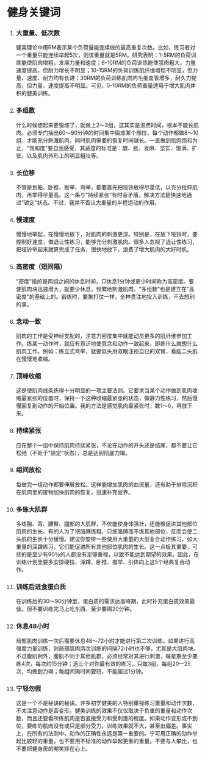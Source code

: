 # 健身关键词

1. ### 大重量、低次数

   健美理论中用RM表示某个负荷量能连续做的最高重复次数。比如，练习者对一个重量只能连续举起5次，则该重量就是5RM。研究表明：1-5RM的负荷训练能使肌肉增粗，发展力量和速度；6-10RM的负荷训练能使肌肉粗大，力量速度提高，但耐力增长不明显；10-15RM的负荷训练肌纤维增粗不明显，但力量、速度、耐力均有长进；30RM的负荷训练肌肉内毛细血管增多，耐久力提高，但力量、速度提高不明显。可见，5-10RM的负荷重量适用于增大肌肉体积的健美训练。 

2. ### 多组数

   什么时候想起来要锻炼了，就做上2～3组，这其实是浪费时间，根本不能长肌肉。必须专门抽出60～90分钟的时间集中锻炼某个部位，每个动作都做8～10组，才能充分刺激肌肉，同时肌肉需要的恢复时间越长。一直做到肌肉饱和为止，"饱和度"要自我感受，其适度的标准是：酸、胀、发麻、坚实、饱满、扩张，以及肌肉外形上的明显粗壮等。 

3. ### 长位移

   不管是划船、卧推、推举、弯举，都要首先把哑铃放得尽量低，以充分拉伸肌肉，再举得尽量高。这一条与"持续紧张"有时会矛盾，解决方法是快速地通过"锁定"状态。不过，我并不否认大重量的半程运动的作用。 

4. ### 慢速度

   慢慢地举起，在慢慢地放下，对肌肉的刺激更深。特别是，在放下哑铃时，要控制好速度，做退让性练习，能够充分刺激肌肉。很多人忽视了退让性练习，把哑铃举起来就算完成了任务，很快地放下，浪费了增大肌肉的大好时机。

5. ### 高密度（短间隔）

   "密度"指的是两组之间的休息时间，只休息1分钟或更少时间称为高密度。要使肌肉块迅速增大，就要少休息，频繁地刺激肌肉。"多组数"也是建立在"高密度"的基础上的。锻炼时，要象打仗一样，全神贯注地投入训练，不去想别的事。 

6. ### 念动一致

   肌肉的工作是受神经支配的，注意力密度集中就能动员更多的肌纤维参加工作。练某一动作时，就应有意识地使意念和动作一致起来，即练什么就想什么肌肉工作。例如：练立式弯举，就要低头用双眼注视自已的双臂，看肱二头肌在慢慢地收缩。 

7. ### 顶峰收缩

   这是使肌肉线条练得十分明显的一项主要法则。它要求当某个动作做到肌肉收缩最紧张的位置时，保持一下这种收缩最紧张的状态，做静力性练习，然后慢慢回复到动作的开始位置。我的方法是感觉肌肉最紧张时，数1～6，再放下来。 

8. ### 持续紧张

   应在整个一组中保持肌肉持续紧张，不论在动作的开头还是结尾，都不要让它松弛（不处于"锁定"状态），总是达到彻底力竭。 

9. ### 组间放松

   每做完一组动作都要伸展放松。这样能增加肌肉的血流量，还有助于排除沉积在肌肉里的废物加快肌肉的恢复，迅速补充营养。 

10. ### 多练大肌群

    多练胸、背、腰臀、腿部的大肌群，不仅能使身体强壮，还能够促进其他部位肌肉的生长。有的人为了把胳膊练粗，只练胳膊而不练其他部位，反而会使二头肌的生长十分缓慢。建议你安排一些使用大重量的大型复合动作练习，如大重量的深蹲练习，它们能促进所有其他部位肌肉的生长。这一点极其重要，可悲的是至少有90％的人都没有足够重视，以致不能达到期望的效果。因此，在训练计划里要多安排硬拉、深蹲、卧推、推举、引体向上这5个经典复合动作。 

11. ### 训练后进食蛋白质

    在训练后的30～90分钟里，蛋白质的需求达高峰期，此时补充蛋白质效果最佳。但不要训练完马上吃东西，至少要隔20分钟。 

12. ### 休息48小时

    局部肌肉训练一次后需要休息48～72小时才能进行第二次训练。如果进行高强度力量训练，则局部肌肉两次训练的间隔72小时也不够，尤其是大肌肉块。不过腹肌例外，腹肌不同于其他肌群，必须经常对其进行刺激，每星期至少要练4次，每次约15分钟；选三个对你最有效的练习，只做3组，每组20—25次，均做到力竭；每组间隔时间要短，不能超过1分钟。 

13. ### 宁轻勿假

    这是一个不是秘诀的秘诀。许多初学健美的人特别重视练习重量和动作次数，不太注意动作是否变形。健美训练的效果不仅仅取决于负重的重量和动作次数，而且还要看所练肌肉是否直接受力和受刺激的程度。如果动作变形或不到位，要练的肌肉没有或只是部分受力，训练效果就不大，甚至出偏差。事实上，在所有的法则中，动作的正确性永远是第一重要的。宁可用正确的动作举起比较轻的重量，也不要用不标准的动作举起更重的重量。不要与人攀比，也不要把健身房的嘲笑挂在心上。
